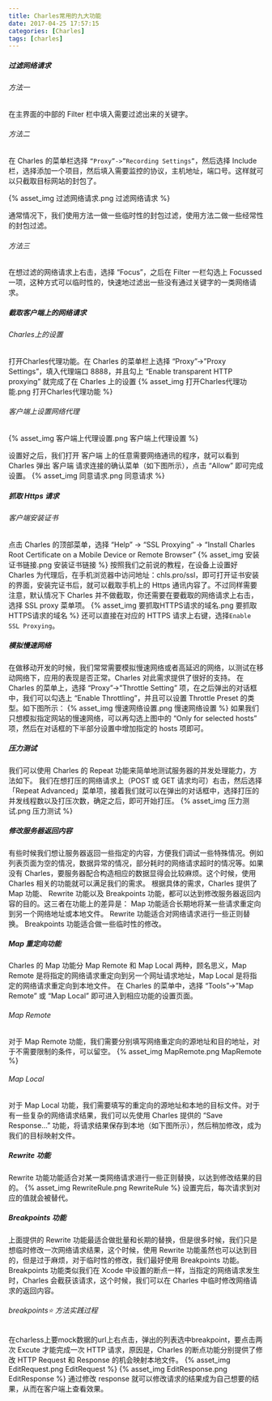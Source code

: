 ```yaml
---
title: Charles常用的九大功能
date: 2017-04-25 17:57:15
categories: [Charles]
tags: [charles]
---
```


##### 过滤网络请求
###### 方法一
在主界面的中部的 Filter 栏中填入需要过滤出来的关键字。
###### 方法二
在 Charles 的菜单栏选择 ``“Proxy”->”Recording Settings”``，然后选择 Include 栏，选择添加一个项目，然后填入需要监控的协议，主机地址，端口号。这样就可以只截取目标网站的封包了。

<!--more-->

{% asset_img 过滤网络请求.png 过滤网络请求 %}

通常情况下，我们使用方法一做一些临时性的封包过滤，使用方法二做一些经常性的封包过滤。
###### 方法三
在想过滤的网络请求上右击，选择 “Focus”，之后在 Filter 一栏勾选上 Focussed 一项，这种方式可以临时性的，快速地过滤出一些没有通过关键字的一类网络请求。

##### 截取客户端上的网络请求
###### Charles上的设置
打开Charles代理功能。在 Charles 的菜单栏上选择 “Proxy”->”Proxy Settings”，填入代理端口 8888，并且勾上 “Enable transparent HTTP proxying” 就完成了在 Charles 上的设置
{% asset_img 打开Charles代理功能.png 打开Charles代理功能 %}

###### 客户端上设置网络代理
{% asset_img 客户端上代理设置.png 客户端上代理设置 %}

设置好之后，我们打开 客户端 上的任意需要网络通讯的程序，就可以看到 Charles 弹出 客户端 请求连接的确认菜单（如下图所示），点击 “Allow” 即可完成设置。
{% asset_img 同意请求.png 同意请求 %}

##### 抓取 Https 请求
###### 客户端安装证书
点击 Charles 的顶部菜单，选择 “Help” -> “SSL Proxying” -> “Install Charles Root Certificate on a Mobile Device or Remote Browser”
{% asset_img 安装证书链接.png 安装证书链接 %}
按照我们之前说的教程，在设备上设置好 Charles 为代理后，在手机浏览器中访问地址：chls.pro/ssl，即可打开证书安装的界面，安装完证书后，就可以截取手机上的 Https 通讯内容了。不过同样需要注意，默认情况下 Charles 并不做截取，你还需要在要截取的网络请求上右击，选择 SSL proxy 菜单项。
{% asset_img 要抓取HTTPS请求的域名.png 要抓取HTTPS请求的域名 %}
还可以直接在对应的 HTTPS 请求上右键，选择``Enable SSL Proxying``。


##### 模拟慢速网络
在做移动开发的时候，我们常常需要模拟慢速网络或者高延迟的网络，以测试在移动网络下，应用的表现是否正常。Charles 对此需求提供了很好的支持。
在 Charles 的菜单上，选择 “Proxy”->”Throttle Setting” 项，在之后弹出的对话框中，我们可以勾选上 “Enable Throttling”，并且可以设置 Throttle Preset 的类型。如下图所示：
{% asset_img 慢速网络设置.png 慢速网络设置 %}
如果我们只想模拟指定网站的慢速网络，可以再勾选上图中的 “Only for selected hosts” 项，然后在对话框的下半部分设置中增加指定的 hosts 项即可。

##### 压力测试
我们可以使用 Charles 的 Repeat 功能来简单地测试服务器的并发处理能力，方法如下。
我们在想打压的网络请求上（POST 或 GET 请求均可）右击，然后选择 「Repeat Advanced」菜单项，接着我们就可以在弹出的对话框中，选择打压的并发线程数以及打压次数，确定之后，即可开始打压。
{% asset_img 压力测试.png 压力测试 %}

##### 修改服务器返回内容
有些时候我们想让服务器返回一些指定的内容，方便我们调试一些特殊情况。例如列表页面为空的情况，数据异常的情况，部分耗时的网络请求超时的情况等。如果没有 Charles，要服务器配合构造相应的数据显得会比较麻烦。这个时候，使用 Charles 相关的功能就可以满足我们的需求。
根据具体的需求，Charles 提供了 Map 功能、 Rewrite 功能以及 Breakpoints 功能，都可以达到修改服务器返回内容的目的。这三者在功能上的差异是：
Map 功能适合长期地将某一些请求重定向到另一个网络地址或本地文件。
Rewrite 功能适合对网络请求进行一些正则替换。
Breakpoints 功能适合做一些临时性的修改。

##### Map 重定向功能
Charles 的 Map 功能分 Map Remote 和 Map Local 两种，顾名思义，Map Remote 是将指定的网络请求重定向到另一个网址请求地址，Map Local 是将指定的网络请求重定向到本地文件。
在 Charles 的菜单中，选择 “Tools”->”Map Remote” 或 “Map Local” 即可进入到相应功能的设置页面。
###### Map Remote
对于 Map Remote 功能，我们需要分别填写网络重定向的源地址和目的地址，对于不需要限制的条件，可以留空。
{% asset_img MapRemote.png MapRemote %}
###### Map Local
对于 Map Local 功能，我们需要填写的重定向的源地址和本地的目标文件。对于有一些复杂的网络请求结果，我们可以先使用 Charles 提供的 “Save Response…” 功能，将请求结果保存到本地（如下图所示），然后稍加修改，成为我们的目标映射文件。

##### Rewrite 功能
Rewrite 功能功能适合对某一类网络请求进行一些正则替换，以达到修改结果的目的。
{% asset_img RewriteRule.png RewriteRule %}
设置完后，每次请求到对应的值就会被替代。

##### Breakpoints 功能
上面提供的 Rewrite 功能最适合做批量和长期的替换，但是很多时候，我们只是想临时修改一次网络请求结果，这个时候，使用 Rewrite 功能虽然也可以达到目的，但是过于麻烦，对于临时性的修改，我们最好使用 Breakpoints 功能。
Breakpoints 功能类似我们在 Xcode 中设置的断点一样，当指定的网络请求发生时，Charles 会截获该请求，这个时候，我们可以在 Charles 中临时修改网络请求的返回内容。

###### breakpoints⭐️ 方法实践过程
在charless上要mock数据的url上右点击，弹出的列表选中breakpoint，要点击两次 Excute 才能完成一次 HTTP 请求，原因是，Charles 的断点功能分别提供了修改 HTTP Request 和 Response 的机会映射本地文件。
{% asset_img EditRequest.png EditRequest %}
{% asset_img EditResponse.png EditResponse %}
通过修改 response 就可以修改请求的结果成为自己想要的结果，从而在客户端上查看效果。
